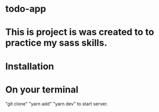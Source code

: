 # todo-app
# This is project is was created to to practice my sass skills.
# Installation
# On your terminal
 "git clone"
"yarn add"
"yarn dev" to start server.
